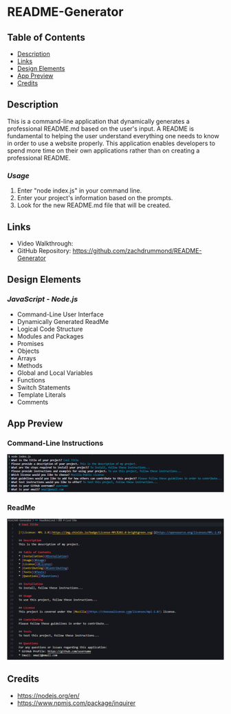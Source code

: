 # README-Generator

## Table of Contents
* [Description](#Description)
* [Links](#Links)
* [Design Elements](#Design-Elements)
* [App Preview](#App-Preview)
* [Credits](#Credits)

## Description
This is a command-line application that dynamically generates a professional README.md based on the user's input. A README is fundamental to helping the user understand everything one needs to know in order to use a website properly. This application enables developers to spend more time on their own applications rather than on creating a professional README.

### *Usage*
1. Enter "node index.js" in your command line.
2. Enter your project's information based on the prompts.
3. Look for the new README.md file that will be created.

## Links
* Video Walkthrough: 
* GitHub Repository: https://github.com/zachdrummond/README-Generator

## Design Elements
### *JavaScript - Node.js*
* Command-Line User Interface
* Dynamically Generated ReadMe
* Logical Code Structure
* Modules and Packages
* Promises
* Objects
* Arrays
* Methods
* Global and Local Variables
* Functions
* Switch Statements
* Template Literals
* Comments

## App Preview
### Command-Line Instructions
![CLI](./images/commandLineInterface.png)
### ReadMe
![ReadMe](./images/ReadMe.png)

## Credits
* https://nodejs.org/en/
* https://www.npmjs.com/package/inquirer
